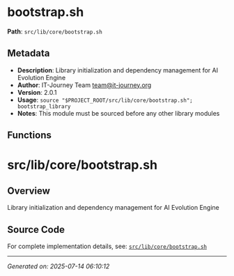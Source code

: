 # bootstrap.sh

**Path**: `src/lib/core/bootstrap.sh`

## Metadata

- **Description**: Library initialization and dependency management for AI Evolution Engine
- **Author**: IT-Journey Team <team@it-journey.org>
- **Version**: 2.0.1
- **Usage**: `source "$PROJECT_ROOT/src/lib/core/bootstrap.sh"; bootstrap_library`
- **Notes**: This module must be sourced before any other library modules

## Functions

# src/lib/core/bootstrap.sh

## Overview

Library initialization and dependency management for AI Evolution Engine


## Source Code

For complete implementation details, see: [`src/lib/core/bootstrap.sh`](../../src/lib/core/bootstrap.sh)

---
*Generated on: 2025-07-14 06:10:12*
